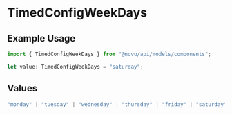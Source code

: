# TimedConfigWeekDays

## Example Usage

```typescript
import { TimedConfigWeekDays } from "@novu/api/models/components";

let value: TimedConfigWeekDays = "saturday";
```

## Values

```typescript
"monday" | "tuesday" | "wednesday" | "thursday" | "friday" | "saturday" | "sunday"
```